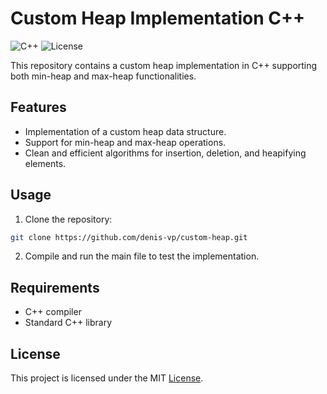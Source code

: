 # Custom Heap Implementation C++

![C++](https://img.shields.io/badge/C%2B%2B-11-pink)
![License](https://img.shields.io/badge/License-MIT-purple)

This repository contains a custom heap implementation in C++ supporting both min-heap and max-heap functionalities.

## Features

- Implementation of a custom heap data structure.
- Support for min-heap and max-heap operations.
- Clean and efficient algorithms for insertion, deletion, and heapifying elements.

## Usage

1. Clone the repository:

```bash
git clone https://github.com/denis-vp/custom-heap.git
```

2. Compile and run the main file to test the implementation.

## Requirements

- C++ compiler
- Standard C++ library

## License

This project is licensed under the MIT [License](LICENSE).
